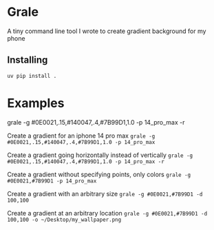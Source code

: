 # Grale

A tiny command line tool I wrote to create gradient background for my phone

## Installing

`uv pip install .`

# Examples

grale -g #0E0021,.15,#140047,.4,#7B99D1,1.0 -p 14_pro_max -r

Create a gradient for an iphone 14 pro max
`grale -g #0E0021,.15,#140047,.4,#7B99D1,1.0 -p 14_pro_max`

Create a gradient going horizontally instead of vertically 
`grale -g #0E0021,.15,#140047,.4,#7B99D1,1.0 -p 14_pro_max -r`

Create a gradient without specifying points, only colors
`grale -g #0E0021,#7B99D1 -p 14_pro_max`

Create a gradient with an arbitrary size
`grale -g #0E0021,#7B99D1 -d 100,100`

Create a gradient at an arbitrary location
`grale -g #0E0021,#7B99D1 -d 100,100 -o ~/Desktop/my_wallpaper.png`
